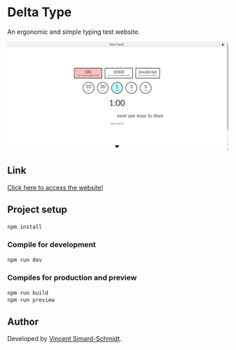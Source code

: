 # Delta Type

An ergonomic and simple typing test website.

![Website Demo](./assets/demo.gif)

## Link
[Click here to access the website!](https://delta-type.netlify.app/)

## Project setup
```
npm install
```

### Compile for development
```
npm run dev
```

### Compiles for production and preview
```
npm run build
npm run preview
```

## Author
Developed by [Vincent Simard-Schmidt](https://www.linkedin.com/in/vincent-simard-schmidt-1a2645215/).
